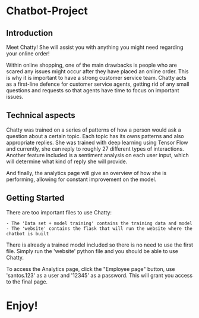 # Chatbot-Project

## Introduction

Meet Chatty! She will assist you with anything you might need regarding your online order!

Within online shopping, one of the main drawbacks is people who are scared any issues might occur after they have placed an online order.
This is why it is important to have a strong customer service team. Chatty acts as a first-line defence for customer service agents, getting rid of any small questions and requests so that agents have time to focus on important issues.

## Technical aspects

Chatty was trained on a series of patterns of how a person would ask a question about a certain topic. Each topic has its owns patterns and also appropriate replies.
She was trained with deep learning using Tensor Flow and currently, she can reply to roughly 27 different types of interactions.
Another feature included is a sentiment analysis on each user input, which will determine what kind of reply she will provide.

And finally, the analytics page will give an overview of how she is performing, allowing for constant improvement on the model.

## Getting Started

There are too important files to use Chatty:

    - The 'Data set + model training' contains the training data and model
    - The 'website' contains the flask that will run the website where the chatbot is built

There is already a trained model included so there is no need to use the first file.
Simply run the 'website' python file and you should be able to use Chatty.

To access the Analytics page, click the "Employee page" button, use 'santos.123' as a user and '12345' as a password.
This will grant you access to the final page.

# Enjoy!
